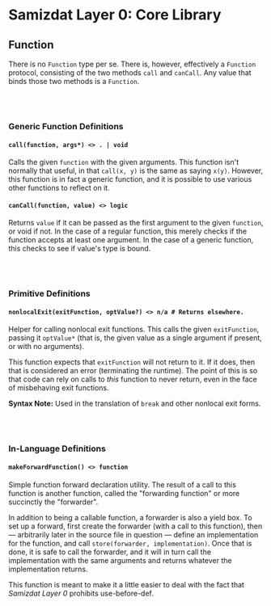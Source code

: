 Samizdat Layer 0: Core Library
==============================

Function
--------

There is no `Function` type per se. There is, however, effectively a
`Function` protocol, consisting of the two methods `call` and `canCall`.
Any value that binds those two methods is a `Function`.


<br><br>
### Generic Function Definitions

#### `call(function, args*) <> . | void`

Calls the given `function` with the given arguments. This function isn't
normally that useful, in that `call(x, y)` is the same as saying `x(y)`.
However, this function is in fact a generic function, and it is possible
to use various other functions to reflect on it.

#### `canCall(function, value) <> logic`

Returns `value` if it can be passed as the first argument to the given
`function`, or void if not. In the case of a regular function, this
merely checks if the function accepts at least one argument. In the case
of a generic function, this checks to see if value's type is bound.


<br><br>
### Primitive Definitions

#### `nonlocalExit(exitFunction, optValue?) <> n/a # Returns elsewhere.`

Helper for calling nonlocal exit functions. This calls the given
`exitFunction`, passing it `optValue*` (that is, the given value as a
single argument if present, or with no arguments).

This function expects that `exitFunction` will not return to it. If it
does, then that is considered an error (terminating the runtime). The point
of this is so that code can rely on calls to *this* function to never
return, even in the face of misbehaving exit functions.

**Syntax Note:** Used in the translation of `break` and other nonlocal
exit forms.


<br><br>
### In-Language Definitions

#### `makeForwardFunction() <> function`

Simple function forward declaration utility. The result of a call to this
function is another function, called the "forwarding function" or
more succinctly the "forwarder".

In addition to being a callable function, a forwarder is also a yield box.
To set up a forward, first create the forwarder (with a call to this
function), then &mdash; arbitrarily later in the source file in
question &mdash; define an implementation for the function,
and call `store(forwarder, implementation)`. Once that is done, it is
safe to call the forwarder, and it will in turn call the implementation
with the same arguments and returns whatever the implementation returns.

This function is meant to make it a little easier to deal with the fact
that *Samizdat Layer 0* prohibits use-before-def.
